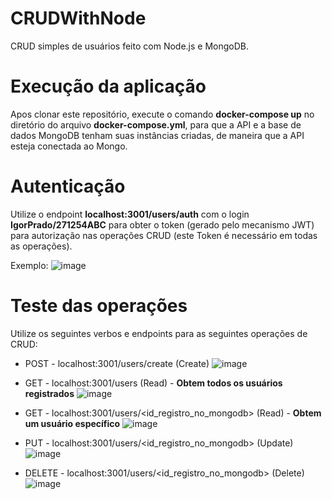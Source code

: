 # CRUDWithNode
CRUD simples de usuários feito com Node.js e MongoDB.

# Execução da aplicação
Apos clonar este repositório, execute o comando **docker-compose up** no diretório do arquivo **docker-compose.yml**, para que a API e a base de dados MongoDB tenham suas instâncias criadas, de maneira que a API esteja conectada ao Mongo. 

# Autenticação 
Utilize o endpoint **localhost:3001/users/auth** com o login **IgorPrado/271254ABC** para obter o token (gerado pelo mecanismo JWT) para autorização nas operações CRUD (este Token é necessário em todas as operações).  

Exemplo:
![image](https://github.com/IgorCavalcantiCianniPrado/CRUDWithNode/assets/86272097/2274585b-945e-497f-934f-6d267bff81cf)

# Teste das operações
Utilize os seguintes verbos e endpoints para as seguintes operações de CRUD:
* POST - localhost:3001/users/create (Create)
  ![image](https://github.com/IgorCavalcantiCianniPrado/CRUDWithNode/assets/86272097/11230643-7797-4b53-a164-508a5ee6b5b6)

* GET - localhost:3001/users (Read) - **Obtem todos os usuários registrados**
  ![image](https://github.com/IgorCavalcantiCianniPrado/CRUDWithNode/assets/86272097/a8607eab-be11-4702-85e8-3c307a3f14a4)

* GET - localhost:3001/users/<id_registro_no_mongodb> (Read) - **Obtem um usuário específico**
  ![image](https://github.com/IgorCavalcantiCianniPrado/CRUDWithNode/assets/86272097/e1ddb5b1-436b-4d00-bf28-b0802bb13a4b)
  
* PUT - localhost:3001/users/<id_registro_no_mongodb> (Update)
  ![image](https://github.com/IgorCavalcantiCianniPrado/CRUDWithNode/assets/86272097/117d1ea3-a0a8-4c5e-a85d-7faa901aeba0)

* DELETE - localhost:3001/users/<id_registro_no_mongodb> (Delete)
  ![image](https://github.com/IgorCavalcantiCianniPrado/CRUDWithNode/assets/86272097/5ba5b80b-1863-43d1-89e4-dcb7d963a1de)




